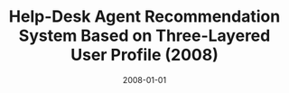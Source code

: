 ---
title: "Help-Desk Agent Recommendation System Based on Three-Layered User Profile (2008)"
collection: publications
permalink: /publication/ecai_2008
date: 2008-01-01
venue: 'European Conference on Artificial Intelligence (ECAI) 2008 Workshop on Recommender Systems'
paperurl: '/files/research/ecai_2008.pdf'
citation: '<b>Yong-Bin Kang</b>, Arkady Zaslavsky, and Shonali Krishnaswamy, Help-desk Agent Recommendation System Based on Three-layered User Profile,Ê European Conference on Artificial Intelligence (ECAI) 2008 Workshop on Recommender Systems, 21-22 July, 2008'
---